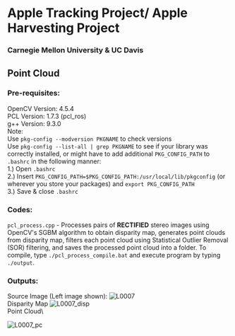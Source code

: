 # Apple Tracking Project/ Apple Harvesting Project
### Carnegie Mellon University & UC Davis
## Point Cloud
### Pre-requisites:
OpenCV Version: 4.5.4 </br>
PCL Version: 1.7.3 (pcl_ros) </br>
g++ Version: 9.3.0 </br>
Note: </br>
Use ```pkg-config --modversion PKGNAME``` to check versions </br>
Use ```pkg-config --list-all | grep PKGNAME``` to see if your library was correctly installed, or might have to add additional ```PKG_CONFIG_PATH``` to ```.bashrc``` in the following manner: </br>
1.) Open ```.bashrc``` </br>
2.) Insert ```PKG_CONFIG_PATH=$PKG_CONFIG_PATH:/usr/local/lib/pkgconfig``` (or wherever you store your packages) and ```export PKG_CONFIG_PATH``` </br>
3.) Save & close ```.bashrc```
### Codes:
```pcl_process.cpp``` - Processes pairs of **RECTIFIED** stereo images using OpenCV's SGBM algorithm to obtain disparity map, generates point clouds from disparity map, filters each point cloud using Statistical Outlier Removal (SOR) filtering, and saves the processed point cloud into a folder. To compile, type ```./pcl_process_compile.bat``` and execute program by typing ```./output```. </br>
### Outputs:
Source Image (Left image shown):
![L0007](https://user-images.githubusercontent.com/71652695/137849378-029496d9-006f-499d-8288-d9ab3b0a60bd.jpeg) </br>
Disparity Map
![L0007_disp](https://user-images.githubusercontent.com/71652695/137849342-891759cb-59f1-4167-9492-800adde15195.png)</br>
Point Cloud\

![L0007_pc](https://user-images.githubusercontent.com/71652695/137849768-f7c33bb3-2aa2-4ecd-9419-51d95079052e.png)
